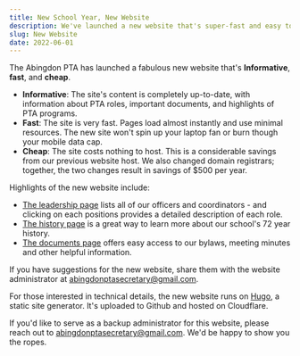 ```yaml
---
title: New School Year, New Website
description: We've launched a new website that's super-fast and easy to use.
slug: New Website
date: 2022-06-01
---
```


The Abingdon PTA has launched a fabulous new website that's **Informative**, **fast**, and **cheap**.

- **Informative**: The site's content is completely up-to-date, with information about PTA roles, important documents, and highlights of PTA programs.
- **Fast**: The site is very fast. Pages load almost instantly and use minimal resources. The new site won't spin up your laptop fan or burn though your mobile data cap.
- **Cheap**: The site costs nothing to host. This is a considerable savings from our previous website host. We also changed domain registrars; together, the two changes result in savings of $500 per year.

Highlights of the new website include:
- [The leadership page](/leadership/) lists all of our officers and coordinators - and clicking on each positions provides a detailed description of each role.
- [The history page](/history/) is a great way to learn more about our school's 72 year history.
- [The documents page](/documents/) offers easy access to our bylaws, meeting minutes and other helpful information.

If you have suggestions for the new website, share them with the website administrator at abingdonptasecretary@gmail.com.

For those interested in technical details, the new website runs on [Hugo](https://en.wikipedia.org/wiki/Hugo_(software)), a static site generator. It's uploaded to Github and hosted on Cloudflare.

If you'd like to serve as a backup administrator for this website, please reach out to abingdonptasecretary@gmail.com. We'd be happy to show you the ropes.